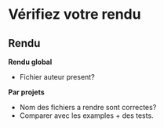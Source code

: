 # Vérifiez votre rendu
## Rendu

**Rendu global**
- Fichier auteur present?

**Par projets**
- Nom des fichiers a rendre sont correctes?
- Comparer avec les examples + des tests.
